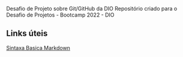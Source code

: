Desafio de Projeto sobre Git/GitHub da DIO
Repositório criado para o Desafio de Projetos - Bootcamp 2022 - DIO

## Links úteis
[Sintaxa Basica Markdown](https://www.markdownguide.org/basic-syntax/)
